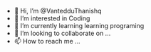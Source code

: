 - 👋 Hi, I’m @VantedduThanishq
- 👀 I’m interested in Coding
- 🌱 I’m currently learning learning programing
- 💞️ I’m looking to collaborate on ...
- 📫 How to reach me ...

<!---
VantedduThanishq/VantedduThanishq is a ✨ special ✨ repository because its `README.md` (this file) appears on your GitHub profile.
You can click the Preview link to take a look at your changes.
--->
